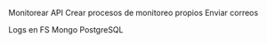 Monitorear API
Crear procesos de monitoreo propios
Enviar correos


Logs en
    FS
    Mongo
    PostgreSQL

